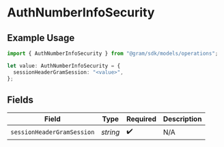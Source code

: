 # AuthNumberInfoSecurity

## Example Usage

```typescript
import { AuthNumberInfoSecurity } from "@gram/sdk/models/operations";

let value: AuthNumberInfoSecurity = {
  sessionHeaderGramSession: "<value>",
};
```

## Fields

| Field                      | Type                       | Required                   | Description                |
| -------------------------- | -------------------------- | -------------------------- | -------------------------- |
| `sessionHeaderGramSession` | *string*                   | :heavy_check_mark:         | N/A                        |
